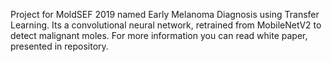 Project for MoldSEF 2019 named Early Melanoma Diagnosis using Transfer Learning.
Its a convolutional neural network, retrained from MobileNetV2 to detect malignant moles.
For more information you can read white paper, presented in repository.